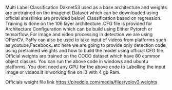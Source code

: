 Multi Label Classification
Daknet53 used as a base architecture and weights are pretrained on the imagenet Dataset which can be downloaded using official sites(links are provided below)
Classification based on regression.
Training is done on the 106 layer architecture .CFG file is provided for Architecture Configuration which can be build using Either
Pytorch or tensorflow.
For image and video  processing in detection we are using OPenCV.
Paffy can also be used to take input of videos from platforms such as youtube,Facebook..etc
here we are going to provide only detection code using pretrained weights and how to build the model using official CFG file.
Official weights are trained on the COCO dataset which have 80 common object classes.
You can run the above code in windows and ubuntu platforms.
You dont need any GPU for the above code to Labelling the input image or videos.It is working fine on i3 with 4 gb Ram.

Officials weight file link https://pjreddie.com/media/files/yolov3.weights


